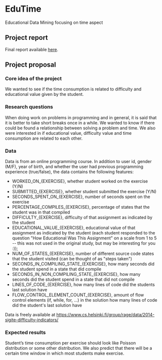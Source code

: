 # EduTime
Educational Data Mining focusing on time aspect

## Project report
Final report available [here](./reports/Edutime_final_report.pdf).

## Project proposal

### Core idea of the project
We wanted to see if the time consumption is related to difficulty and educational value given by the student. 

### Research questions
When doing work on problems in programming and in general, it is said that it is better to take short breaks once in a while. We wanted to know if there could be found a relationship between solving a problem and time. We also were interested in if educational value, difficulty value and time consumption are related to each other.

### Data
Data is from an online programming course. In addition to user id, gender (M/F), year of birth, and whether the user had previous programming experience (true/false), the data contains the following features:
- WORKED_ON_{EXERCISE}, whether student worked on the exercise (Y/N)
- SUBMITTED_{EXERCISE}, whether student submitted the exercise (Y/N)
- SECONDS_SPENT_ON_{EXERCISE}, number of seconds spent on the exercise
- PERCENTAGE_COMPILES_{EXERCISE}, percentage of states that the student was in that
compiled
- DIFFICULTY_{EXERCISE}, difficulty of that assignment as indicated by the student
- EDUCATIONAL_VALUE_{EXERCISE}, educational value of that assignment as indicated
by the student (each student responded to the question "How Educational Was This Assignment" on a scale from 1 to 5 -- this was not used in the original study, but may be interesting for you :));
- NUM_OF_STATES_{EXERCISE}, number of different source code states that the student visited (can be thought of as "steps taken")
- SECONDS_IN_COMPILING_STATE_{EXERCISE}, how many seconds did the student spend in a state that did compile
- SECONDS_IN_NON_COMPILING_STATE_{EXERCISE}, how many seconds did the student spend in a state that did not compile
- LINES_OF_CODE_{EXERCISE}, how many lines of code did the students last solution have
- FLOW_CONTROL_ELEMENT_COUNT_{EXERCISE}, amount of flow control elements (if, while, for, ...) in the solution how many lines of code did the student's last solution have

Data is freely available at https://www.cs.helsinki.fi/group/rage/data/2014-sigite-difficulty-indicators/

### Expected results
Student’s time consumption per exercise should look like Poisson distribution or some other distribution. We also predict that there will be a certain time window in which most students make exercise. 
